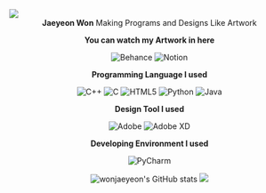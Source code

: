 <img src="https://capsule-render.vercel.app/api?type=waving&color=timeGradient&height=300&section=header&text=JaeYeon%20Won&animation=fadeIn&fontColor=ffffff&fontSize=70" />
<div align= center>
  <class textSize=60>
<b>Jaeyeon Won</b>
  </class>
Making Programs and Designs Like Artwork

<b>You can watch my Artwork in here</b>

![Behance](https://img.shields.io/badge/Behance-1769ff?style=for-the-badge&logo=behance&logoColor=white)
![Notion](https://img.shields.io/badge/Notion-%23000000.svg?style=for-the-badge&logo=notion&logoColor=white)

<b>Programming Language I used</b>

![C++](https://img.shields.io/badge/c++-%2300599C.svg?style=for-the-badge&logo=c%2B%2B&logoColor=white)
![C](https://img.shields.io/badge/c-%2300599C.svg?style=for-the-badge&logo=c&logoColor=white)
![HTML5](https://img.shields.io/badge/html5-%23E34F26.svg?style=for-the-badge&logo=html5&logoColor=white)
![Python](https://img.shields.io/badge/python-3670A0?style=for-the-badge&logo=python&logoColor=ffffff)
![Java](https://img.shields.io/badge/java-%23ED8B00.svg?style=for-the-badge&logo=java&logoColor=white)


<b>Design Tool I used</b>

![Adobe](https://img.shields.io/badge/adobe-%23FF0000.svg?style=for-the-badge&logo=adobe&logoColor=white)
![Adobe XD](https://img.shields.io/badge/Adobe%20XD-470137?style=for-the-badge&logo=Adobe%20XD&logoColor=#FF61F6)

<b>Developing Environment I used</b>

![PyCharm](https://img.shields.io/badge/pycharm-143?style=for-the-badge&logo=pycharm&logoColor=black&color=black&labelColor=green)

![wonjaeyeon's GitHub stats](https://github-readme-stats.vercel.app/api?username=wonjaeyeon&theme=dark&show_icons=true)
![](https://github-profile-summary-cards.vercel.app/api/cards/profile-details?username=vn7n24fzkq&theme=vue)
  
  </div>

<!--
**wonjaeyeon/wonjaeyeon** is a ✨ _special_ ✨ repository because its `README.md` (this file) appears on your GitHub profile.

Here are some ideas to get you started:




- 🔭 I’m currently working on ...
- 🌱 I’m currently learning ...
- 👯 I’m looking to collaborate on ...
- 🤔 I’m looking for help with ...
- 💬 Ask me about ...
- 📫 How to reach me: ...
- 😄 Pronouns: ...
- ⚡ Fun fact: ...
-->
